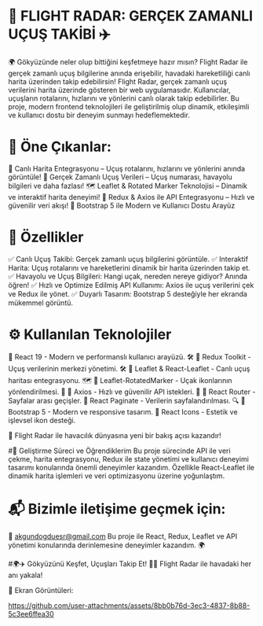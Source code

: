 # 📡 FLIGHT RADAR: GERÇEK ZAMANLI UÇUŞ TAKİBİ ✈️
🌍 Gökyüzünde neler olup bittiğini keşfetmeye hazır mısın? Flight Radar ile gerçek zamanlı uçuş bilgilerine anında erişebilir, havadaki hareketliliği canlı harita üzerinden takip edebilirsin!
Flight Radar, gerçek zamanlı uçuş verilerini harita üzerinde gösteren bir web uygulamasıdır. Kullanıcılar, uçuşların rotalarını, hızlarını ve yönlerini canlı olarak takip edebilirler.
Bu proje, modern frontend teknolojileri ile geliştirilmiş olup dinamik, etkileşimli ve kullanıcı dostu bir deneyim sunmayı hedeflemektedir.

# 🚀 Öne Çıkanlar:
📍 Canlı Harita Entegrasyonu – Uçuş rotalarını, hızlarını ve yönlerini anında görüntüle!
📡 Gerçek Zamanlı Uçuş Verileri – Uçuş numarası, havayolu bilgileri ve daha fazlası!
🗺️ Leaflet & Rotated Marker Teknolojisi – Dinamik ve interaktif harita deneyimi!
🔄 Redux & Axios ile API Entegrasyonu – Hızlı ve güvenilir veri akışı!
🎨 Bootstrap 5 ile Modern ve Kullanıcı Dostu Arayüz

# 📌 Özellikler
✅ Canlı Uçuş Takibi: Gerçek zamanlı uçuş bilgilerini görüntüle.
✅ Interaktif Harita: Uçuş rotalarını ve hareketlerini dinamik bir harita üzerinden takip et.
✅ Havayolu ve Uçuş Bilgileri: Hangi uçak, nereden nereye gidiyor? Anında öğren!
✅ Hızlı ve Optimize Edilmiş API Kullanımı: Axios ile uçuş verilerini çek ve Redux ile yönet.
✅ Duyarlı Tasarım: Bootstrap 5 desteğiyle her ekranda mükemmel görüntü.

# ⚙️ Kullanılan Teknolojiler
🔹 React 19 - Modern ve performanslı kullanıcı arayüzü. 🛠️
🔹 Redux Toolkit - Uçuş verilerinin merkezi yönetimi. 🛠️
🔹 Leaflet & React-Leaflet - Canlı uçuş haritası entegrasyonu. 🗺️
🔹 Leaflet-RotatedMarker - Uçak ikonlarının yönlendirilmesi. 📍
🔹 Axios - Hızlı ve güvenilir API istekleri. 🔄
🔹 React Router - Sayfalar arası geçişler.
🔹 React Paginate - Verilerin sayfalandırılması. 🔍
🔹 Bootstrap 5 - Modern ve responsive tasarım.
🔹 React Icons - Estetik ve işlevsel ikon desteği.

📢 Flight Radar ile havacılık dünyasına yeni bir bakış açısı kazandır!

#🎯 Geliştirme Süreci ve Öğrendiklerim
Bu proje sürecinde API ile veri çekme, harita entegrasyonu, Redux ile state yönetimi ve kullanıcı deneyimi tasarımı konularında önemli deneyimler kazandım. Özellikle React-Leaflet ile dinamik harita işlemleri ve veri optimizasyonu üzerine yoğunlaştım.

# 📬 Bizimle iletişime geçmek için:
📩 akgundogduesr@gmail.com
Bu proje ile React, Redux, Leaflet ve API yönetimi konularında derinlemesine deneyimler kazandım. 🌍

#🌍✈️ Gökyüzünü Keşfet, Uçuşları Takip Et! 🚀📡
Flight Radar ile havadaki her anı yakala!

📸 Ekran Görüntüleri:

https://github.com/user-attachments/assets/8bb0b76d-3ec3-4837-8b88-5c3ee6ffea30


















